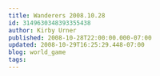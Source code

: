 ```yaml
---
title: Wanderers 2008.10.28
id: 3149630348393355438
author: Kirby Urner
published: 2008-10-28T22:00:00.000-07:00
updated: 2008-10-29T16:25:29.448-07:00
blog: world_game
tags: 
---
```


